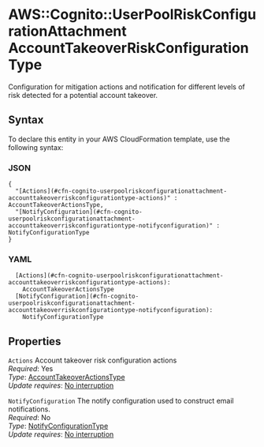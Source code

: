 # AWS::Cognito::UserPoolRiskConfigurationAttachment AccountTakeoverRiskConfigurationType<a name="aws-properties-cognito-userpoolriskconfigurationattachment-accounttakeoverriskconfigurationtype"></a>

Configuration for mitigation actions and notification for different levels of risk detected for a potential account takeover\.

## Syntax<a name="aws-properties-cognito-userpoolriskconfigurationattachment-accounttakeoverriskconfigurationtype-syntax"></a>

To declare this entity in your AWS CloudFormation template, use the following syntax:

### JSON<a name="aws-properties-cognito-userpoolriskconfigurationattachment-accounttakeoverriskconfigurationtype-syntax.json"></a>

```
{
  "[Actions](#cfn-cognito-userpoolriskconfigurationattachment-accounttakeoverriskconfigurationtype-actions)" : AccountTakeoverActionsType,
  "[NotifyConfiguration](#cfn-cognito-userpoolriskconfigurationattachment-accounttakeoverriskconfigurationtype-notifyconfiguration)" : NotifyConfigurationType
}
```

### YAML<a name="aws-properties-cognito-userpoolriskconfigurationattachment-accounttakeoverriskconfigurationtype-syntax.yaml"></a>

```
  [Actions](#cfn-cognito-userpoolriskconfigurationattachment-accounttakeoverriskconfigurationtype-actions): 
    AccountTakeoverActionsType
  [NotifyConfiguration](#cfn-cognito-userpoolriskconfigurationattachment-accounttakeoverriskconfigurationtype-notifyconfiguration): 
    NotifyConfigurationType
```

## Properties<a name="aws-properties-cognito-userpoolriskconfigurationattachment-accounttakeoverriskconfigurationtype-properties"></a>

`Actions`  <a name="cfn-cognito-userpoolriskconfigurationattachment-accounttakeoverriskconfigurationtype-actions"></a>
Account takeover risk configuration actions  
*Required*: Yes  
*Type*: [AccountTakeoverActionsType](aws-properties-cognito-userpoolriskconfigurationattachment-accounttakeoveractionstype.md)  
*Update requires*: [No interruption](https://docs.aws.amazon.com/AWSCloudFormation/latest/UserGuide/using-cfn-updating-stacks-update-behaviors.html#update-no-interrupt)

`NotifyConfiguration`  <a name="cfn-cognito-userpoolriskconfigurationattachment-accounttakeoverriskconfigurationtype-notifyconfiguration"></a>
The notify configuration used to construct email notifications\.  
*Required*: No  
*Type*: [NotifyConfigurationType](aws-properties-cognito-userpoolriskconfigurationattachment-notifyconfigurationtype.md)  
*Update requires*: [No interruption](https://docs.aws.amazon.com/AWSCloudFormation/latest/UserGuide/using-cfn-updating-stacks-update-behaviors.html#update-no-interrupt)